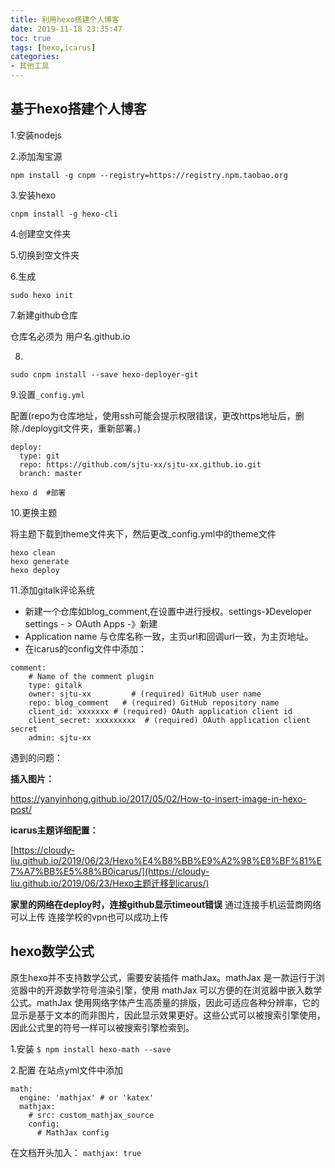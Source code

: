 ```yaml
---
title: 利用hexo搭建个人博客
date: 2019-11-18 23:35:47
toc: true
tags: [hexo,icarus]
categories: 
- 其他工具
---
```

## 基于hexo搭建个人博客

1.安装nodejs

2.添加淘宝源

```
npm install -g cnpm --registry=https://registry.npm.taobao.org
```

<!-- more -->

3.安装hexo

```
cnpm install -g hexo-cli
```

4.创建空文件夹

5.切换到空文件夹

6.生成

```
sudo hexo init
```

7.新建github仓库

仓库名必须为  用户名.github.io

8.

`sudo cnpm install --save hexo-deployer-git`

9.设置`_config.yml`

配置(repo为仓库地址，使用ssh可能会提示权限错误，更改https地址后，删除./deploygit文件夹，重新部署。)

```
deploy:
  type: git
  repo: https://github.com/sjtu-xx/sjtu-xx.github.io.git 
  branch: master
```

```
hexo d  #部署
```

10.更换主题

将主题下载到theme文件夹下，然后更改_config.yml中的theme文件

```
hexo clean
hexo generate
hexo deploy
```

11.添加gitalk评论系统
- 新建一个仓库如blog_comment,在设置中进行授权。settings-》Developer settings - > OAuth Apps -》新建
- Application name 与仓库名称一致，主页url和回调url一致，为主页地址。
- 在icarus的config文件中添加：
```
comment:
    # Name of the comment plugin
    type: gitalk
    owner: sjtu-xx         # (required) GitHub user name
    repo: blog_comment   # (required) GitHub repository name
    client_id: xxxxxxx # (required) OAuth application client id
    client_secret: xxxxxxxxx  # (required) OAuth application client secret
    admin: sjtu-xx
```


遇到的问题：

**插入图片：**

https://yanyinhong.github.io/2017/05/02/How-to-insert-image-in-hexo-post/

**icarus主题详细配置：**

[https://cloudy-liu.github.io/2019/06/23/Hexo%E4%B8%BB%E9%A2%98%E8%BF%81%E7%A7%BB%E5%88%B0icarus/](https://cloudy-liu.github.io/2019/06/23/Hexo主题迁移到icarus/)

**家里的网络在deploy时，连接github显示timeout错误**
通过连接手机运营商网络可以上传
连接学校的vpn也可以成功上传

## hexo数学公式
原生hexo并不支持数学公式，需要安装插件 mathJax。mathJax 是一款运行于浏览器中的开源数学符号渲染引擎，使用 mathJax 可以方便的在浏览器中嵌入数学公式。mathJax 使用网络字体产生高质量的排版，因此可适应各种分辨率，它的显示是基于文本的而非图片，因此显示效果更好。这些公式可以被搜索引擎使用，因此公式里的符号一样可以被搜索引擎检索到。

1.安装
`$ npm install hexo-math --save`

2.配置
在站点yml文件中添加
```
math:
  engine: 'mathjax' # or 'katex'
  mathjax:
    # src: custom_mathjax_source
    config:
      # MathJax config
```

在文档开头加入：
`mathjax: true`
